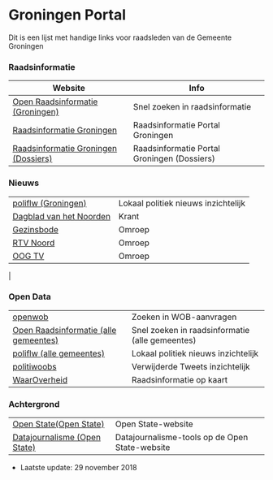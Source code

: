 # Groningen Portal

Dit is een lijst met handige links voor raadsleden van de Gemeente Groningen

### Raadsinformatie

| Website | Info |
| ------ | ------ |
|  [Open Raadsinformatie (Groningen)](https://zoek.openraadsinformatie.nl/#/g/groningen) | Snel zoeken in raadsinformatie |
|  [Raadsinformatie Groningen](https://groningen.raadsinformatie.nl) | Raadsinformatie Portal Groningen |
|  [Raadsinformatie Groningen (Dossiers)](https://groningen.raadsinformatie.nl) | Raadsinformatie Portal Groningen (Dossiers) |


### Nieuws

|||
| ------ | ------ | 
|  [poliflw (Groningen)](https://poliflw.nl/zoeken?location=Groningen) | Lokaal politiek nieuws inzichtelijk |  
[Dagblad van het Noorden](https://dvhn.nl) | Krant |
|  [Gezinsbode](https://gezinsbode.nl) | Omroep |
|  [RTV Noord](https://rtvnoord.nl) | Omroep |
|  [OOG TV](https://oogtv.nl) | Omroep |
|  
 
### Open Data

|||
| ------ | ------ |
| [openwob](https://www.openwob.nl) | Zoeken in WOB-aanvragen
|  [Open Raadsinformatie (alle gemeentes)](https://zoek.openraadsinformatie.nl) | Snel zoeken in raadsinformatie (alle gemeentes)|
| [poliflw (alle gemeentes)](https://poliflw.nl) | Lokaal politiek nieuws inzichtelijk |
| [politiwoobs](http://politwoops.eu/) | Verwijderde Tweets inzichtelijk |
| [WaarOverheid](https://app.waaroverheid.nl/WK001400) | Raadsinformatie op kaart |

### Achtergrond

|||
| ------ | ------ |
| [Open State(Open State)](http://politwoops.eu/) |  Open State-website
| [Datajournalisme (Open State)](http://openstate.eu/) | Datajournalisme-tools op de Open State-website

  - Laatste update: 29 november 2018
